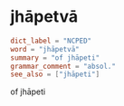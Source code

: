 # jhāpetvā

``` toml
dict_label = "NCPED"
word = "jhāpetvā"
summary = "of jhāpeti"
grammar_comment = "absol."
see_also = ["jhāpeti"]
```

of jhāpeti

